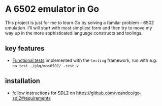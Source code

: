 # A 6502 emulator in Go

This project is just for me to learn Go by solving a familar problem - 6502 emulation. I'll will start with most simpliest form and then try to move my way up in the more sophisticated language constructs and toolings.

## key features

- [Functional tests](https://github.com/Klaus2m5/6502_65C02_functional_tests) implemented with the `testing` framework, run with e.g. `go test ./pkg/mos6502/ -test.v`

## installation

- follow instructions for SDL2 on <https://github.com/veandco/go-sdl2#requirements>